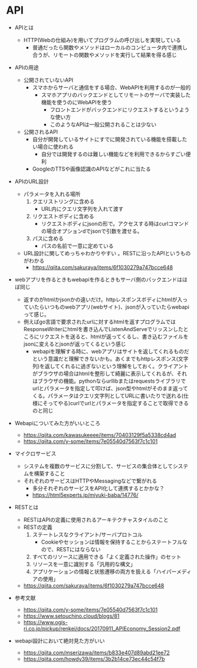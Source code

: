 # API
- APIとは
    - HTTP(Webの仕組み)を用いてプログラムの呼び出しを実現している
        - 普通だったら関数やメソッドはローカルのコンピュータ内で連携し合うが、リモートの関数やメソッドを実行して結果を得る感じ

- APIの用途
    - 公開されていないAPI
        - スマホからサーバと通信をする場合、WebAPIを利用するのが一般的
            - スマホアプリのバックエンドとしてリモートのサーバで実装した機能を使うのにWebAPIを使う
                - フロントエンドがバックエンドにリクエストするというような使い方
                - このようなAPIは一般公開されることは少ない
    - 公開されるAPI
        - 自分が開発しているサイトにすでに開発されている機能を搭載したい場合に使われる
            - 自分では開発するのは難しい機能などを利用できるからすごい便利
        - GoogleのTTSや画像認識のAPIなどがこれに当たる

- APIのURL設計
    - パラメータを入れる場所
        1. クエリストリングに含める
            - URL内にクエリ文字列を入れて渡す
        2. リクエストボディに含める
            - リクエストボディにjsonの形で。アクセスする時はcurlコマンドの場合オプションdでjsonで引数を渡せる。
        3. パスに含める
            - パスの名前で一意に定めている
    - URL設計に関してめっちゃわかりやすい 。RESTに沿ったAPIというものがわかる
        - https://qiita.com/sakuraya/items/6f1030279a747bcce648

- webアプリを作るときもwebapiを作るときもサーバ側のバックエンドはほぼ同じ
    - 返すのがhtmlかjsonかの違いだけ。httpレスポンスボディにhtmlが入っていたらいつものwebアプリ(webサイト)、jsonが入っていたらwebapiって感じ。
    - 例えばgo言語で要求されたurlに対するhtmlを返すプログラムではResponseWriterにhtmlを書き込んでListenAndServeでリッスンしたところにリクエストを送ると、htmlが返ってくるし、書き込むファイルをjsonに変えるとjsonが返ってくるという感じ
        - webapiを理解する時に、webアプリはサイトを返してくれるものだという意識だと理解できないかも。あくまでもhttpレスポンス(文字列)を返してくれるに過ぎないという理解をしておく。クライアントがブラウザの場合はhtmlを整形して綺麗に表示してくれるが、それはブラウザの機能。pythonならurllibまたはrequestsライブラリでurlとパラメータを指定して叩けば、json型やhtmlがそのまま返ってくる。パラメータはクエリ文字列としてURLに書いたりで送れる(仕様にそってやる)curlでurlとパラメータを指定することで取得できるのと同じ

- Webapiについてみた方がいいところ
    - https://qiita.com/kawasukeeee/items/70403129f5a5338cd4ad
    - https://qiita.com/y-some/items/7e05540d7563f7c1c101


- マイクロサービス
    - システムを複数のサービスに分割して、サービスの集合体としてシステムを構築すること
    - それぞれのサービスはHTTPやMessagingなどで繋がれる
        - 多分それぞれのサービスをAPI化して連携するとかかな？
        - https://html5experts.jp/miyuki-baba/14776/

- RESTとは
    - RESTはAPIの定義に使用されるアーキテクチャスタイルのこと
    - RESTの定義
        1. ステートレスなクライアント/サーバプロトコル
            - Cookieやセッションは情報を保持することからステートフルなので、RESTにはならない
        2. すべてのリソースに適用できる「よく定義された操作」のセット
        3. リソースを一意に識別する「汎用的な構文」
        4. アプリケーションの情報と状態遷移の両方を扱える「ハイパーメディアの使用」
    - https://qiita.com/sakuraya/items/6f1030279a747bcce648

- 参考文献
    - https://qiita.com/y-some/items/7e05540d7563f7c1c101
    - https://www.setouchino.cloud/blogs/81
    - https://www.ogis-ri.co.jp/pickup/renkei/docs/20170911_APIEconomy_Session2.pdf

- webapi設計において絶対見た方がいい
    - https://qiita.com/mserizawa/items/b833e407d89abd21ee72
    - https://qiita.com/howdy39/items/3b2b14ce73ec44c54f7b
